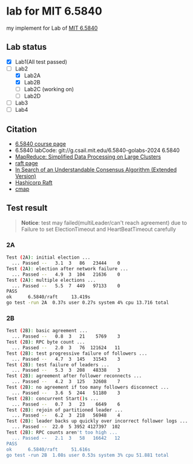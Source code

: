 # lab for MIT 6.5840

my implement for Lab of [MIT 6.5840](https://pdos.csail.mit.edu/6.824/)

## Lab status
- [X] Lab1(All test passed)
- [ ] Lab2
    - [X] Lab2A 
    - [X] Lab2B 
    - [ ] Lab2C (working on)
    - [ ] Lab2D
- [ ] Lab3
- [ ] Lab4

## Citation
- [6.5840 course page](https://pdos.csail.mit.edu/6.824/index.html)
- 6.5840 labCode: git://g.csail.mit.edu/6.5840-golabs-2024 6.5840
- [MapReduce: Simplified Data Processing on Large Clusters](https://research.google/pubs/mapreduce-simplified-data-processing-on-large-clusters/)
- [raft page](https://raft.github.io/)
- [In Search of an Understandable Consensus Algorithm (Extended Version)](https://raft.github.io/raft.pdf)
- [Hashicorp Raft](https://github.com/hashicorp/raft)
- [cmap](https://github.com/lrita/cmap)

## Test result

> **Notice**: 
test may failed(multiLeader/can't reach agreement) due to 
Failure to set ElectionTimeout and HeartBeatTimeout carefully

### 2A

```bash
Test (2A): initial election ...
  ... Passed --   3.1  3   86   23444    0
Test (2A): election after network failure ...
  ... Passed --   4.9  3  104   21636    0
Test (2A): multiple elections ...
  ... Passed --   5.5  7  449   97133    0
PASS
ok      6.5840/raft     13.419s
go test -run 2A  0.37s user 0.27s system 4% cpu 13.716 total

```
### 2B

```bash
Test (2B): basic agreement ...
  ... Passed --   0.8  3   21    5769    3
Test (2B): RPC byte count ...
  ... Passed --   2.0  3   76  121624   11
Test (2B): test progressive failure of followers ...
  ... Passed --   4.7  3  145   31543    3
Test (2B): test failure of leaders ...
  ... Passed --   5.3  3  208   48338    3
Test (2B): agreement after follower reconnects ...
  ... Passed --   4.2  3  125   32608    7
Test (2B): no agreement if too many followers disconnect ...
  ... Passed --   3.6  5  244   51180    3
Test (2B): concurrent Start()s ...
  ... Passed --   0.7  3   23    6649    6
Test (2B): rejoin of partitioned leader ...
  ... Passed --   6.2  3  218   56948    4
Test (2B): leader backs up quickly over incorrect follower logs ...
  ... Passed --  22.0  5 3952 4127397  102
Test (2B): RPC counts aren't too high ...
  ... Passed --   2.1  3   58   16642   12
PASS
ok      6.5840/raft     51.616s
go test -run 2B  1.08s user 0.53s system 3% cpu 51.881 total
```
